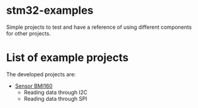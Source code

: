 # stm32-examples
Simple projects to test and have a reference of using different components for other projects.

# List of example projects

The developed projects are:
* [Sensor BMI160](./01_BMI160/README.md)
    * Reading data through I2C
    * Reading data through SPI